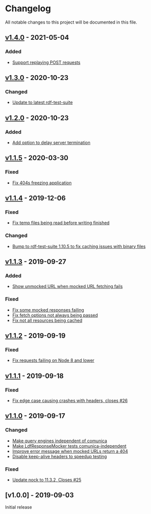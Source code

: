 # Changelog
All notable changes to this project will be documented in this file.

<a name="v1.4.0"></a>
## [v1.4.0](https://github.com/comunica/rdf-test-suite-ldf.js/compare/v1.3.0...v1.4.0) - 2021-05-04

### Added
* [Support replaying POST requests](https://github.com/comunica/rdf-test-suite-ldf.js/commit/d0353def7cd24fd80eee5dfc1c6b9bf4635ddede)

<a name="v1.3.0"></a>
## [v1.3.0](https://github.com/comunica/rdf-test-suite-ldf.js/compare/v1.2.0...v1.3.0) - 2020-10-23

### Changed
* [Update to latest rdf-test-suite](https://github.com/comunica/rdf-test-suite-ldf.js/commit/99774ae282c307a5230bb14662efedd0c9d6519e)

<a name="v1.2.0"></a>
## [v1.2.0](https://github.com/comunica/rdf-test-suite-ldf.js/compare/v1.1.4...v1.2.0) - 2020-10-23

### Added
* [Add option to delay server termination](https://github.com/comunica/rdf-test-suite-ldf.js/commit/d87006086e788f5fe23f7cfcfd001f20ef321f7b)

<a name="v1.1.5"></a>
## [v1.1.5](https://github.com/comunica/rdf-test-suite-ldf.js/compare/v1.1.4...v1.1.5) - 2020-03-30

### Fixed
* [Fix 404s freezing application](https://github.com/comunica/rdf-test-suite-ldf.js/commit/05411159aa2637b1365bac1c4469a63ea621400d)

<a name="v1.1.4"></a>
## [v1.1.4](https://github.com/comunica/rdf-test-suite-ldf.js/compare/v1.1.3...v1.1.4) - 2019-12-06

### Fixed
* [Fix temp files being read before writing finished](https://github.com/comunica/rdf-test-suite-ldf.js/commit/36a5927dfb962f07af879385e5660ab382a60f2f)

### Changed
* [Bump to rdf-test-suite 1.10.5 to fix caching issues with binary files](https://github.com/comunica/rdf-test-suite-ldf.js/commit/d6c1347ea4c61a68a362d76549442e35cd411699)

<a name="v1.1.3"></a>
## [v1.1.3](https://github.com/comunica/rdf-test-suite-ldf.js/compare/v1.1.2...v1.1.3) - 2019-09-27

### Added
* [Show unmocked URL when mocked URL fetching fails](https://github.com/comunica/rdf-test-suite-ldf.js/commit/3170525b2f4a298fd43a738373fa8af92d3e050f)

### Fixed
* [Fix some mocked responses failing](https://github.com/comunica/rdf-test-suite-ldf.js/commit/94857910f78cf8f9b41540c73b54b502ef032ca6)
* [Fix fetch options not always being passed](https://github.com/comunica/rdf-test-suite-ldf.js/commit/fa3abff3fc50dccac24e48e06e60b49ca610f56d)
* [Fix not all resources being cached](https://github.com/comunica/rdf-test-suite-ldf.js/commit/5d6e863b754033ef0db4c19e1afe5bb5f3f302b1)

<a name="v1.1.2"></a>
## [v1.1.2](https://github.com/comunica/rdf-test-suite-ldf.js/compare/v1.1.1...v1.1.2) - 2019-09-19

### Fixed
* [Fix requests failing on Node 8 and lower](https://github.com/comunica/rdf-test-suite-ldf.js/commit/9774f112197d2eeaf3e8cb57275ec7931b362325)

<a name="v1.1.1"></a>
## [v1.1.1](https://github.com/comunica/rdf-test-suite-ldf.js/compare/v1.1.0...v1.1.1) - 2019-09-18

### Fixed
* [Fix edge case causing crashes with headers, closes #26](https://github.com/comunica/rdf-test-suite-ldf.js/commit/62ad2f65ec129f91a9a1dc10ecc08585175ddf98)

<a name="v1.1.0"></a>
## [v1.1.0](https://github.com/comunica/rdf-test-suite-ldf.js/compare/v1.0.0...v1.1.0) - 2019-09-17

### Changed
* [Make query engines independent of comunica](https://github.com/comunica/rdf-test-suite-ldf.js/commit/13cec56d9421cb4ffaf6acd75699b5196595085a)
* [Make LdfResponseMocker tests comunica-independent](https://github.com/comunica/rdf-test-suite-ldf.js/commit/16b6a8002f1bacaf1b5f03f47330b3a3f0d9c9f7)
* [Improve error message when mocked URLs return a 404](https://github.com/comunica/rdf-test-suite-ldf.js/commit/d97d28f9574c9d802783b7a3d7b261d3ddb5c685)
* [Disable keep-alive headers to speedup testing](https://github.com/comunica/rdf-test-suite-ldf.js/commit/564e8cd3e4b9f9f58465351694650f4990400e1d)

### Fixed
* [Update nock to 11.3.2, Closes #25](https://github.com/comunica/rdf-test-suite-ldf.js/commit/4466b4581608100a557c48c11a65e0f3989c6d23)

<a name="v1.0.0"></a>
## [v1.0.0] - 2019-09-03

Initial release
